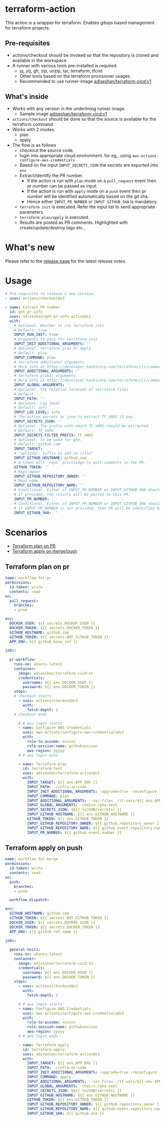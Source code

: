 # terraform-action

This action is a wrapper for terraform. Enables gitops based management for terraform projects.

## Pre-requisites

- actions/checkout should be invoked so that the repository is cloned and available in the workspace.
- A runner with various tools pre-installed is required. 
  - jq, yq, gh, zip, unzip, tar, terraform, tfcmt
  - Other tools based on the terraform provisioner usages. 
  - Recommended to use runner-image [adiseshan/terraform-cicd:v1](https://hub.docker.com/repository/docker/adiseshan/terraform-cicd/general)

## What's inside

- Works with any version in the underlining runner image.
  - Sample image [adiseshan/terraform-cicd:v1](https://hub.docker.com/repository/docker/adiseshan/terraform-cicd/general)
- `actions/checkout` should be done so that the source is available for the terraform command.
- Works with 2 modes.
  - plan
  - apply
- The flow is as follows
  - checkout the source code.
  - login into appropriate cloud environment. for eg., using `aws-actions-configure-aws-credentials`
  - Based on the input `INPUT_SECRETS_JSON` the secrets are exported into `env`
  - Extract/Identify the PR number. 
    - If the action is run with `plan` mode on a `pull_request` event then pr number can be passed as input.
    - If the action is run with `apply` mode on a `push` event then pr number will be identified automatically based on the git sha.
    - Hence either `INPUT_PR_NUMBER` or `INPUT_GITHUB_SHA` is mandatory.
  - `terraform init` is executed. Refer the input list to send appropriate parameters. 
  - `terraform plan/apply` is executed.
  - Results are posted as PR comments. Highlighted with create/update/destroy tags etc.,

# What's new

Please refer to the [release page](https://github.com/adiseshan/terraform-action/releases/latest) for the latest release notes.

# Usage

<!-- start usage -->
```yaml
# Pre-requisite to release a new version.
- uses: actions/checkout@v3

- name: Extract PR number
  id: get-pr-info
  uses: adiseshan/get-pr-info-action@v1
  with:
    # Optional. Whether to run terraform init
    # Default: true
    INPUT_RUN_INIT: true
    # Arguments to pass for terraform init
    INPUT_INIT_ADDITIONAL_ARGUMENTS: ''
    # Optional. terraform plan or apply
    # Default: plan
    INPUT_COMMAND: plan
    # terraform additional arguments
    # More info at https://developer.hashicorp.com/terraform/cli/commands
    INPUT_ADDITIONAL_ARGUMENTS: ''
    # terraform global arguments
    # More info at https://developer.hashicorp.com/terraform/cli/commands
    INPUT_GLOBAL_ARGUMENTS: ''
    # Optional. the relative location of terraform files
    # Default '.'
    INPUT_PATH: ''
    # Optional. Log level
    # Default: info
    INPUT_LOG_LEVEL: info
    # The action secrets as json to extract TF_VARS if any.
    INPUT_SECRETS_JSON: ''
    # Optional. The prefix with which TF_VARS should be extracted.
    # Default: TF_VARS
    INPUT_SECRETS_FILTER_PREFIX: TF_VARS
    # Optional. To be used for ghe.
    # Default: github.com
    INPUT_TARGET:
    # "optional. suffix to add to title"
    INPUT_GITHUB_HOSTNAME: github.com
    # A token with `repo` priviledge to post comments in the PR.
    GITHUB_TOKEN: ''
    # Repo owner
    INPUT_GITHUB_REPOSITORY_OWNER: ''
    # Repo name
    INPUT_GITHUB_REPOSITORY_NAME: ''
    # Conditional. Either of INPUT_PR_NUMBER or INPUT_GITHUB_SHA should be provided.
    # If provided, the results will be posted to this PR.
    INPUT_PR_NUMBER: ''
    # Conditional. Either of INPUT_PR_NUMBER or INPUT_GITHUB_SHA should be provided.
    # If INPUT_PR_NUMBER is not provided, then PR will be identified based on the git sha.
    INPUT_GITHUB_SHA: ''
```
<!-- end usage -->

# Scenarios 

- [Terraform plan on PR](#terraform-plan-on-pr)
- [Terraform apply on merge/push](#terraform-apply-on-push)

## Terraform plan on pr

```yaml
name: workflow-for-pr
permissions:
  id-token: write
  contents: read
on:
  pull_request:
    branches:
    - prod

env:
  DOCKER_USER: ${{ secrets.DOCKER_USER }}
  DOCKER_TOKEN: ${{ secrets.DOCKER_TOKEN }}
  GITHUB_HOSTNAME: github.com
  GITHUB_TOKEN: ${{ secrets.BOT_GITHUB_TOKEN }}
  APP_ENV: ${{ github.base_ref }}

jobs:
        
  pr-workflow:
    runs-on: ubuntu-latest
    container: 
      image: adiseshan/terraform-cicd:v1
      credentials:
        username: ${{ env.DOCKER_USER }}
        password: ${{ env.DOCKER_TOKEN }}
    steps:
    # checkout starts
      - uses: actions/checkout@v3
        with:
          fetch-depth: 1
    # checkout ends

      # # aws login starts
      - name: Configure AWS Credentials
        uses: aws-actions/configure-aws-credentials@v2
        with:
          role-to-assume: xxxxxx
          role-session-name: githubsession
          aws-region: yyyyy
      # # aws login ends

      - name: Terraform plan
        id: terraform-test
        uses: adiseshan/terraform-action@v1
        with:
          INPUT_TARGET: ${{ env.APP_ENV }}
          INPUT_PATH: ./infra-as-code
          INPUT_INIT_ADDITIONAL_ARGUMENTS: -upgrade=true -reconfigure -compact-warnings -backend-config=../tf-vars/${{ env.APP_ENV }}/backend.tf
          INPUT_COMMAND: plan
          INPUT_ADDITIONAL_ARGUMENTS: --var-file=../tf-vars/${{ env.APP_ENV }}/params.tfvars
          INPUT_GLOBAL_ARGUMENTS: -chdir=./gha-test
          INPUT_SECRETS_JSON: $${{ toJSON(secrets) }}
          INPUT_GITHUB_HOSTNAME: ${{ env.GITHUB_HOSTNAME }}
          GITHUB_TOKEN: ${{ env.GITHUB_TOKEN }}
          INPUT_GITHUB_REPOSITORY_OWNER: ${{ github.repository_owner }}
          INPUT_GITHUB_REPOSITORY_NAME: ${{ github.event.repository.name }}
          INPUT_PR_NUMBER: ${{ github.event.number }}
```

## Terraform apply on push

```yaml
name: workflow-for-merge
permissions:
  id-token: write
  contents: read
on:
  push:
    branches:
    - prod

  workflow_dispatch:

env:
  GITHUB_HOSTNAME: github.com
  GITHUB_TOKEN: ${{ secrets.BOT_GITHUB_TOKEN }}
  DOCKER_USER: ${{ secrets.DOCKER_USER }}
  DOCKER_TOKEN: ${{ secrets.DOCKER_TOKEN }}
  APP_ENV: ${{ github.ref_name }}

jobs:
        
  general-test1:
    runs-on: ubuntu-latest
    container: 
      image: adiseshan/terraform-cicd:v1
      credentials:
        username: ${{ env.DOCKER_USER }}
        password: ${{ env.DOCKER_TOKEN }}
    steps:
      - uses: actions/checkout@v3
        with:
          fetch-depth: 1

      # # aws login starts
      - name: Configure AWS Credentials
        uses: aws-actions/configure-aws-credentials@v2
        with:
          role-to-assume: xxxxxx
          role-session-name: githubsession
          aws-region: yyyyy
      # # aws login ends

      - name: Terraform apply
        id: terraform-apply
        uses: adiseshan/terraform-action@v1
        with:
          INPUT_TARGET: ${{ env.APP_ENV }}
          INPUT_PATH: ./infra-as-code
          INPUT_INIT_ADDITIONAL_ARGUMENTS: -upgrade=true -reconfigure -compact-warnings -backend-config=../tf-vars/${{ env.APP_ENV }}/backend.tf
          INPUT_COMMAND: apply
          INPUT_ADDITIONAL_ARGUMENTS: --var-file=../tf-vars/${{ env.APP_ENV }}/params.tfvars
          INPUT_GLOBAL_ARGUMENTS: -chdir=./gha-test
          INPUT_SECRETS_JSON: $${{ toJSON(secrets) }}
          INPUT_GITHUB_HOSTNAME: ${{ env.GITHUB_HOSTNAME }}
          GITHUB_TOKEN: ${{ env.GITHUB_TOKEN }}
          INPUT_GITHUB_REPOSITORY_OWNER: ${{ github.repository_owner }}
          INPUT_GITHUB_REPOSITORY_NAME: ${{ github.event.repository.name }}
          INPUT_GITHUB_SHA: ${{ github.sha }}

```
